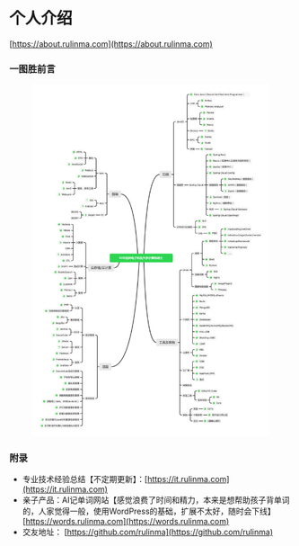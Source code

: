 # 个人介绍

[https://about.rulinma.com](https://about.rulinma.com)

### 一图胜前言

<figure><img src=".gitbook/assets/cv.png" alt=""><figcaption></figcaption></figure>

### 附录

* 专业技术经验总结【不定期更新】：[https://it.rulinma.com](https://it.rulinma.com)
* 亲子产品：AI记单词网站【感觉浪费了时间和精力，本来是想帮助孩子背单词的，人家觉得一般，使用WordPress的基础，扩展不太好，随时会下线】 [https://words.rulinma.com](https://words.rulinma.com)
* 交友地址： [https://github.com/rulinma](https://github.com/rulinma)
